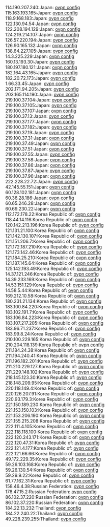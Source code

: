 114.190.207.240:Japan: [ovpn config](vpn/114_190_207_240.ovpn)  
115.163.193.165:Japan: [ovpn config](vpn/115_163_193_165.ovpn)  
118.9.168.183:Japan: [ovpn config](vpn/118_9_168_183.ovpn)  
122.130.94.54:Japan: [ovpn config](vpn/122_130_94_54.ovpn)  
122.208.194.129:Japan: [ovpn config](vpn/122_208_194_129.ovpn)  
124.219.214.107:Japan: [ovpn config](vpn/124_219_214_107.ovpn)  
126.57.220.194:Japan: [ovpn config](vpn/126_57_220_194.ovpn)  
126.90.165.132:Japan: [ovpn config](vpn/126_90_165_132.ovpn)  
138.64.227.105:Japan: [ovpn config](vpn/138_64_227_105.ovpn)  
14.3.225.229:Japan: [ovpn config](vpn/14_3_225_229.ovpn)  
160.13.193.30:Japan: [ovpn config](vpn/160_13_193_30.ovpn)  
180.197.180.121:Japan: [ovpn config](vpn/180_197_180_121.ovpn)  
182.164.43.165:Japan: [ovpn config](vpn/182_164_43_165.ovpn)  
182.20.72.173:Japan: [ovpn config](vpn/182_20_72_173.ovpn)  
1.66.33.45:Japan: [ovpn config](vpn/1_66_33_45.ovpn)  
202.171.94.205:Japan: [ovpn config](vpn/202_171_94_205.ovpn)  
203.165.114.190:Japan: [ovpn config](vpn/203_165_114_190.ovpn)  
219.100.37.104:Japan: [ovpn config](vpn/219_100_37_104.ovpn)  
219.100.37.105:Japan: [ovpn config](vpn/219_100_37_105.ovpn)  
219.100.37.107:Japan: [ovpn config](vpn/219_100_37_107.ovpn)  
219.100.37.13:Japan: [ovpn config](vpn/219_100_37_13.ovpn)  
219.100.37.177:Japan: [ovpn config](vpn/219_100_37_177.ovpn)  
219.100.37.182:Japan: [ovpn config](vpn/219_100_37_182.ovpn)  
219.100.37.19:Japan: [ovpn config](vpn/219_100_37_19.ovpn)  
219.100.37.31:Japan: [ovpn config](vpn/219_100_37_31.ovpn)  
219.100.37.49:Japan: [ovpn config](vpn/219_100_37_49.ovpn)  
219.100.37.51:Japan: [ovpn config](vpn/219_100_37_51.ovpn)  
219.100.37.55:Japan: [ovpn config](vpn/219_100_37_55.ovpn)  
219.100.37.58:Japan: [ovpn config](vpn/219_100_37_58.ovpn)  
219.100.37.86:Japan: [ovpn config](vpn/219_100_37_86.ovpn)  
219.100.37.87:Japan: [ovpn config](vpn/219_100_37_87.ovpn)  
219.100.37.96:Japan: [ovpn config](vpn/219_100_37_96.ovpn)  
222.228.22.72:Japan: [ovpn config](vpn/222_228_22_72.ovpn)  
42.145.55.151:Japan: [ovpn config](vpn/42_145_55_151.ovpn)  
60.128.102.181:Japan: [ovpn config](vpn/60_128_102_181.ovpn)  
60.36.28.186:Japan: [ovpn config](vpn/60_36_28_186.ovpn)  
60.65.246.28:Japan: [ovpn config](vpn/60_65_246_28.ovpn)  
60.69.230.22:Japan: [ovpn config](vpn/60_69_230_22.ovpn)  
112.172.178.22:Korea Republic of: [ovpn config](vpn/112_172_178_22.ovpn)  
118.44.14.116:Korea Republic of: [ovpn config](vpn/118_44_14_116.ovpn)  
120.142.213.196:Korea Republic of: [ovpn config](vpn/120_142_213_196.ovpn)  
121.131.21.100:Korea Republic of: [ovpn config](vpn/121_131_21_100.ovpn)  
121.142.130.107:Korea Republic of: [ovpn config](vpn/121_142_130_107.ovpn)  
121.151.206.7:Korea Republic of: [ovpn config](vpn/121_151_206_7.ovpn)  
121.172.187.210:Korea Republic of: [ovpn config](vpn/121_172_187_210.ovpn)  
121.173.142.46:Korea Republic of: [ovpn config](vpn/121_173_142_46.ovpn)  
121.184.25.210:Korea Republic of: [ovpn config](vpn/121_184_25_210.ovpn)  
121.187.145.64:Korea Republic of: [ovpn config](vpn/121_187_145_64.ovpn)  
125.142.193.49:Korea Republic of: [ovpn config](vpn/125_142_193_49.ovpn)  
14.37.121.246:Korea Republic of: [ovpn config](vpn/14_37_121_246.ovpn)  
14.39.233.169:Korea Republic of: [ovpn config](vpn/14_39_233_169.ovpn)  
14.53.151.129:Korea Republic of: [ovpn config](vpn/14_53_151_129.ovpn)  
14.58.5.44:Korea Republic of: [ovpn config](vpn/14_58_5_44.ovpn)  
169.212.10.58:Korea Republic of: [ovpn config](vpn/169_212_10_58.ovpn)  
180.231.21.134:Korea Republic of: [ovpn config](vpn/180_231_21_134.ovpn)  
183.100.84.220:Korea Republic of: [ovpn config](vpn/183_100_84_220.ovpn)  
183.102.191.7:Korea Republic of: [ovpn config](vpn/183_102_191_7.ovpn)  
183.106.84.223:Korea Republic of: [ovpn config](vpn/183_106_84_223.ovpn)  
183.107.217.205:Korea Republic of: [ovpn config](vpn/183_107_217_205.ovpn)  
183.96.71.237:Korea Republic of: [ovpn config](vpn/183_96_71_237.ovpn)  
183.99.8.24:Korea Republic of: [ovpn config](vpn/183_99_8_24.ovpn)  
210.100.229.165:Korea Republic of: [ovpn config](vpn/210_100_229_165.ovpn)  
210.204.118.139:Korea Republic of: [ovpn config](vpn/210_204_118_139.ovpn)  
211.184.24.38:Korea Republic of: [ovpn config](vpn/211_184_24_38.ovpn)  
211.194.240.41:Korea Republic of: [ovpn config](vpn/211_194_240_41.ovpn)  
211.196.182.201:Korea Republic of: [ovpn config](vpn/211_196_182_201.ovpn)  
211.210.229.127:Korea Republic of: [ovpn config](vpn/211_210_229_127.ovpn)  
211.229.148.102:Korea Republic of: [ovpn config](vpn/211_229_148_102.ovpn)  
218.145.123.30:Korea Republic of: [ovpn config](vpn/218_145_123_30.ovpn)  
218.148.209.95:Korea Republic of: [ovpn config](vpn/218_148_209_95.ovpn)  
220.118.149.4:Korea Republic of: [ovpn config](vpn/220_118_149_4.ovpn)  
220.126.207.91:Korea Republic of: [ovpn config](vpn/220_126_207_91.ovpn)  
220.93.179.3:Korea Republic of: [ovpn config](vpn/220_93_179_3.ovpn)  
221.150.189.230:Korea Republic of: [ovpn config](vpn/221_150_189_230.ovpn)  
221.153.150.103:Korea Republic of: [ovpn config](vpn/221_153_150_103.ovpn)  
221.153.206.190:Korea Republic of: [ovpn config](vpn/221_153_206_190.ovpn)  
221.155.215.208:Korea Republic of: [ovpn config](vpn/221_155_215_208.ovpn)  
222.111.4.105:Korea Republic of: [ovpn config](vpn/222_111_4_105.ovpn)  
222.118.118.100:Korea Republic of: [ovpn config](vpn/222_118_118_100.ovpn)  
222.120.243.171:Korea Republic of: [ovpn config](vpn/222_120_243_171.ovpn)  
222.120.47.31:Korea Republic of: [ovpn config](vpn/222_120_47_31.ovpn)  
222.121.4.177:Korea Republic of: [ovpn config](vpn/222_121_4_177.ovpn)  
222.121.66.66:Korea Republic of: [ovpn config](vpn/222_121_66_66.ovpn)  
49.172.229.35:Korea Republic of: [ovpn config](vpn/49_172_229_35.ovpn)  
59.26.103.168:Korea Republic of: [ovpn config](vpn/59_26_103_168.ovpn)  
59.26.130.54:Korea Republic of: [ovpn config](vpn/59_26_130_54.ovpn)  
59.29.9.22:Korea Republic of: [ovpn config](vpn/59_29_9_22.ovpn)  
61.77.162.31:Korea Republic of: [ovpn config](vpn/61_77_162_31.ovpn)  
158.46.4.38:Russian Federation: [ovpn config](vpn/158_46_4_38.ovpn)  
178.47.15.2:Russian Federation: [ovpn config](vpn/178_47_15_2.ovpn)  
86.102.37.220:Russian Federation: [ovpn config](vpn/86_102_37_220.ovpn)  
86.102.37.220:Russian Federation: [ovpn config](vpn/86_102_37_220.ovpn)  
184.22.13.232:Thailand: [ovpn config](vpn/184_22_13_232.ovpn)  
184.22.240.22:Thailand: [ovpn config](vpn/184_22_240_22.ovpn)  
49.228.239.255:Thailand: [ovpn config](vpn/49_228_239_255.ovpn)  
